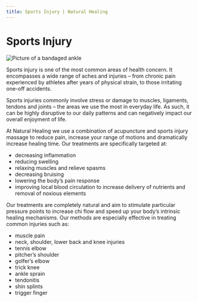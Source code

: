 ```yaml
---
title: Sports Injury | Natural Healing
---
```


# Sports Injury

<img alt="Picture of a bandaged ankle" src="/Injury.png" class="sm:float-right sm:m-5 sm:w-2/5 w-full" />

Sports injury is one of the most common areas of health concern. It encompasses a wide range of aches and injuries – from chronic pain experienced by athletes after years of physical strain, to those irritating one-off accidents.

Sports injuries commonly involve stress or damage to muscles, ligaments, tendons and joints – the areas we use the most in everyday life. As such, it can be highly disruptive to our daily patterns and can negatively impact our overall enjoyment of life.

At Natural Healing we use a combination of acupuncture and sports injury massage to reduce pain, increase your range of motions and dramatically increase healing time. Our treatments are specifically targeted at:

- decreasing inflammation
- reducing swelling
- relaxing muscles and relieve spasms
- decreasing bruising
- lowering the body’s pain response
- improving local blood circulation to increase delivery of nutrients and removal of noxious elements

Our treatments are completely natural and aim to stimulate particular pressure points to increase chi flow and speed up your body’s intrinsic healing mechanisms. Our methods are especially effective in treating common injuries such as:

- muscle pain
- neck, shoulder, lower back and knee injuries
- tennis elbow
- pitcher’s shoulder
- golfer’s elbow
- trick knee
- ankle sprain
- tendonitis
- shin splints
- trigger finger

